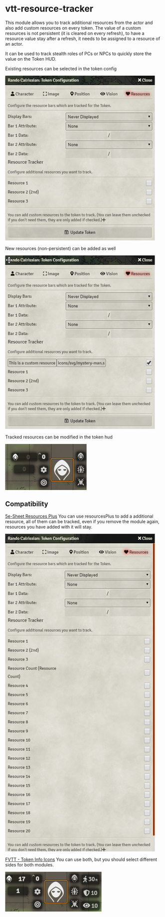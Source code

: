 # vtt-resource-tracker
This module allows you to track additional resources from the actor and also add custom resources on every token.
The value of a custom resources is not persistent (it is cleared on every refresh), to have a resource value stay after a refresh, it needs to be assigned to a resource of an actor.

It can be used to track stealth roles of PCs or NPCs to quickly store the value on the Token HUD.

Existing resources can be selected in the token config

![Existing resources can be selected in the token config](screenshots/screenshot_tokenConfig.png)

New resources (non-persistent) can be added as well

![Existing resources can be selected in the token config](screenshots/screenshot_tokenConfigWithCustomResource.png)

Tracked resources can be modified in the token hud

![Existing resources can be selected in the token config](screenshots/screenshot_trackedResource.png)


## Compatibility
[5e-Sheet Resources Plus](https://github.com/ardittristan/5eSheet-resourcesPlus)
You can use resourcesPlus to add a additional resource, all of them can be tracked, even if you remove the module again, resources you have added with it will stay.

![Tracking with 5e-Sheet Resources Plus](screenshots/screenshot_trackingWithResourcePlus.png)

[FVTT - Token Info Icons](https://github.com/jopeek/fvtt-token-info-icons)
You can use both, but you should select different sides for both modules.

![Tracking with FVTT - Token Info Icons](screenshots/screenshot_trackingWithTokenInfo.png)
